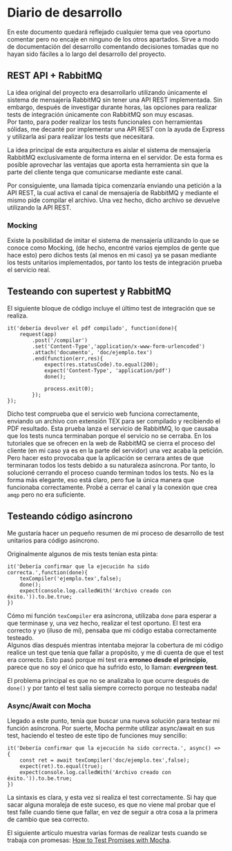 <!-- diario.md -->

# Diario de desarrollo
En este documento quedará reflejado cualquier tema que vea oportuno comentar pero no encaje en ninguno de los otros apartados. Sirve a modo de documentación del desarrollo comentando decisiones tomadas que no hayan sido fáciles a lo largo del desarrollo del proyecto.

## REST API + RabbitMQ
La idea original del proyecto era desarrollarlo utilizando únicamente el sistema de mensajería RabbitMQ sin tener una API REST implementada. Sin embargo, después de investigar durante horas, las opciones para realizar tests de integración únicamente con RabbitMQ son muy escasas.  
Por tanto, para poder realizar los tests funcionales con herramientas sólidas, me decanté por implementar una API REST con la ayuda de Express y utilizarla así para realizar los tests que necesitara.

La idea principal de esta arquitectura es aislar el sistema de mensajería RabbitMQ exclusivamente de forma interna en el servidor. De esta forma es posible aprovechar las ventajas que aporta esta herramienta sin que la parte del cliente tenga que comunicarse mediante este canal.

Por consiguiente, una llamada típica comenzaría enviando una petición a la API REST, la cual activa el canal de mensajería de RabbitMQ y mediante el mismo pide compilar el archivo. Una vez hecho, dicho archivo se devuelve utilizando la API REST.

### Mocking
Existe la posibilidad de imitar el sistema de mensajería utilizando lo que se conoce como Mocking, (de hecho, encontré varios ejemplos de gente que hace esto) pero dichos tests (al menos en mi caso) ya se pasan mediante los tests unitarios implementados, por tanto los tests de integración prueba el servicio real.

## Testeando con supertest y RabbitMQ
El siguiente bloque de código incluye el último test de integración que se realiza. 
```
it('debería devolver el pdf compilado', function(done){
    request(app)
        .post('/compilar')
        .set('Content-Type','application/x-www-form-urlencoded')
        .attach('documento', 'doc/ejemplo.tex')
        .end(function(err,res){
            expect(res.statusCode).to.equal(200);
            expect('Content-Type', 'application/pdf')
            done();

            process.exit(0);
        });
});
```
Dicho test comprueba que el servicio web funciona correctamente, enviando un archivo con extensión TEX para ser compilado y recibiendo el PDF resultado. Esta prueba lanza el servicio de RabbitMQ, lo que causaba que los tests nunca terminaban porque el servicio no se cerraba. En los tutoriales que se ofrecen en la web de RabbitMQ se cierra el proceso del cliente (en mi caso ya es en la parte del servidor) una vez acaba la petición. Pero hacer esto provocaba que la aplicación se cerrara antes de que terminaran todos los tests debido a su naturaleza asíncrona. Por tanto, lo solucioné cerrando el proceso cuando terminan todos los tests. No es la forma más elegante, eso está claro, pero fue la única manera que funcionaba correctamente. Probé a cerrar el canal y la conexión que crea `amqp` pero no era suficiente.

## Testeando código asíncrono
Me gustaría hacer un pequeño resumen de mi proceso de desarrollo de test unitarios para código asíncrono.

Originalmente algunos de mis tests tenían esta pinta:

```
it('Debería confirmar que la ejecución ha sido correcta.',function(done){
    texCompiler('ejemplo.tex',false);
    done();
    expect(console.log.calledWith('Archivo creado con éxito.')).to.be.true;
})
```

Cómo mi función `texCompiler` era asíncrona, utilizaba `done` para esperar a que terminase y, una vez hecho, realizar el test oportuno. El test era correcto y yo (iluso de mí), pensaba que mi código estaba correctamente testeado.  
Algunos días después mientras intentaba mejorar la cobertura de mi código realice un test que tenía que fallar a propósito, y me di cuenta de que el test era correcto. Esto pasó porque mi test era __erroneo desde el principio__, parece que no soy el único que ha sufrido esto, lo llaman: ___evergreen_ test__.

El problema principal es que no se analizaba lo que ocurre después de `done()` y por tanto el test salía siempre correcto porque no testeaba nada!

### Async/Await con Mocha
Llegado a este punto, tenía que buscar una nueva solución para testear mi función asíncrona. Por suerte, Mocha permite utilizar async/await en sus test, haciendo el testeo de este tipo de funciones muy sencillo:
```
it('Debería confirmar que la ejecución ha sido correcta.', async() => {
    const ret = await texCompiler('doc/ejemplo.tex',false);
    expect(ret).to.equal(true);
    expect(console.log.calledWith('Archivo creado con éxito.')).to.be.true;
})
```
La sintaxis es clara, y esta vez sí realiza el test correctamente. Si hay que sacar alguna moraleja de este suceso, es que no viene mal probar que el test falle cuando tiene que fallar, en vez de seguir a otra cosa a la primera de cambio que sea correcto.

El siguiente artículo muestra varias formas de realizar tests cuando se trabaja con promesas: [How to Test Promises with Mocha](https://wietse.loves.engineering/testing-promises-with-mocha-90df8b7d2e35).
